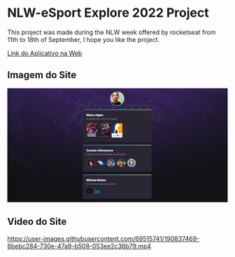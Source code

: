 # NLW-eSport Explore 2022 Project

This project was made during the NLW week offered by rocketseat from 11th to 18th of September, I hope you like the project.

[Link do Aplicativo na Web](https://nlw-explore-2022-gabriel-santos.netlify.app)

## Imagem do Site
<img src="./assets/ImgWeb.jpeg"/>

## Video do Site
https://user-images.githubusercontent.com/69515741/190837469-6bebc284-730e-47a9-b508-053ee2c36b79.mp4

